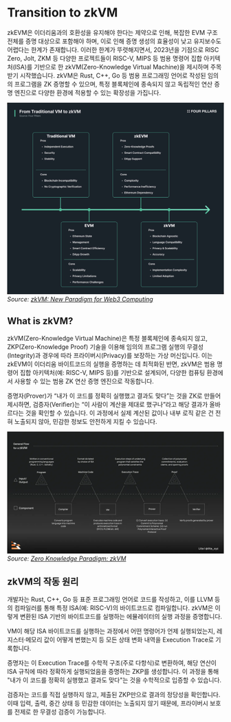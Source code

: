 # Transition to zkVM

zkEVM은 이더리움과의 호환성을 유지해야 한다는 제약으로 인해, 복잡한 EVM 구조 전체를 증명 대상으로 포함해야 하며, 이로 인해 증명 생성의 효율성이 낮고 유지보수도 어렵다는 한계가 존재합니다. 이러한 한계가 뚜렷해지면서, 2023년을 기점으로 RISC Zero, Jolt, ZKM 등 다양한 프로젝트들이 RISC-V, MIPS 등 범용 명령어 집합 아키텍처(ISA)를 기반으로 한 zkVM(Zero-Knowledge Virtual Machine)을 제시하며 주목받기 시작했습니다. zkVM은 Rust, C++, Go 등 범용 프로그래밍 언어로 작성된 임의의 프로그램을 ZK 증명할 수 있으며, 특정 블록체인에 종속되지 않고 독립적인 연산 증명 엔진으로 다양한 환경에 적용할 수 있는 확장성을 가집니다.

![VM Evolution](./img/zkVM3.png)
*Source: [zkVM: New Paradigm for Web3 Computing](https://4pillars.io/en/issues/zkvm-new-paradigm-for-web3-computing#:~:text=2.1%20From%20Traditional%20VMs%20to%20zkVMs)*

## What is zkVM?

zkVM(Zero-Knowledge Virtual Machine)은 특정 블록체인에 종속되지 않고, ZKP(Zero-Knowledge Proof) 기술을 이용해 임의의 프로그램 실행의 무결성(Integrity)과 경우에 따라 프라이버시(Privacy)를 보장하는 가상 머신입니다. 이는 zkEVM이 이더리움 바이트코드의 실행을 증명하는 데 최적화된 반면, zkVM은 범용 명령어 집합 아키텍처(예: RISC-V, MIPS 등)를 기반으로 설계되어, 다양한 컴퓨팅 환경에서 사용할 수 있는 범용 ZK 연산 증명 엔진으로 작동합니다.

증명자(Prover)가 “내가 이 코드를 정확히 실행했고 결과도 맞다”는 것을 ZK로 만들어 제시하면, 검증자(Verifier)는 “이 사람이 계산을 제대로 했구나”라고 해당 결과가 올바르다는 것을 확인할 수 있습니다. 이 과정에서 실제 계산된 값이나 내부 로직 같은 건 전혀 노출되지 않아, 민감한 정보도 안전하게 지킬 수 있습니다.

![zkVM Process Flow](./img/zkVM4.png)
*Source: [Zero Knowledge Paradigm: zkVM](https://www.lita.foundation/blog/zero-knowledge-paradigm-zkvm#:~:text=An%20abstracted%2C%20generalized%20process%20flowchart%20of%20a%20zkVM%2C%20split%20and%20categorized%20between%20the%20format%20(inputs%20/%20outputs)%20of%20a%20program.)*


## zkVM의 작동 원리

개발자는 Rust, C++, Go 등 표준 프로그래밍 언어로 코드를 작성하고, 이를 LLVM 등의 컴파일러를 통해 특정 ISA(예: RISC-V)의 바이트코드로 컴파일합니다. zkVM은 이렇게 변환된 ISA 기반의 바이트코드를 실행하는 에뮬레이터의 실행 과정을 증명합니다. 

VM이 해당 ISA 바이트코드를 실행하는 과정에서 어떤 명령어가 언제 실행되었는지, 레지스터·메모리 값이 어떻게 변했는지 등 모든 상태 변화 내역을 Execution Trace로 기록합니다.

증명자는 이 Execution Trace를 수학적 구조(주로 다항식)로 변환하여, 해당 연산이 ISA 규칙에 따라 정확하게 실행되었음을 증명하는 ZKP를 생성합니다. 이 과정을 통해 "내가 이 코드를 정확히 실행했고 결과도 맞다"는 것을 수학적으로 입증할 수 있습니다.

검증자는 코드를 직접 실행하지 않고, 제출된 ZKP만으로 결과의 정당성을 확인합니다. 이때 입력, 출력, 중간 상태 등 민감한 데이터는 노출되지 않기 때문에, 프라이버시 보호를 전제로 한 무결성 검증이 가능합니다.

